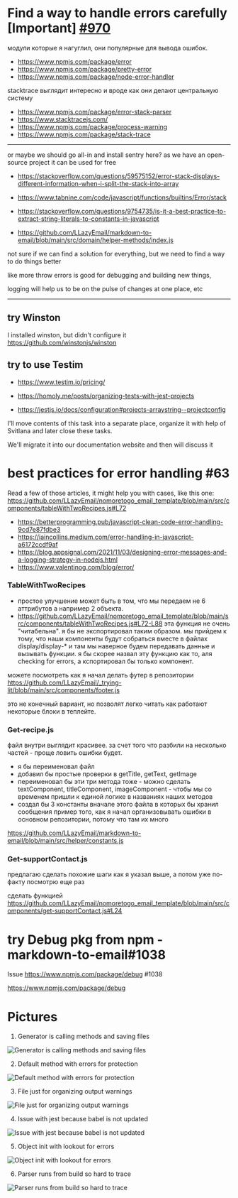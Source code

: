 # Find a way to handle errors carefully [Important] [#970](https://github.com/LLazyEmail/markdown-to-email/issues/970)

модули которые я нагуглил, они популярные для вывода ошибок.

- https://www.npmjs.com/package/error
- https://www.npmjs.com/package/pretty-error
- https://www.npmjs.com/package/node-error-handler

stacktrace выглядит интересно и вроде как они делают центральную систему

- https://www.npmjs.com/package/error-stack-parser
- https://www.stacktracejs.com/
- https://www.npmjs.com/package/process-warning
- https://www.npmjs.com/package/stack-trace

---

or maybe we should go all-in and install sentry here? as we have an open-source project it can be used for free

- https://stackoverflow.com/questions/59575152/error-stack-displays-different-information-when-i-split-the-stack-into-array

- https://www.tabnine.com/code/javascript/functions/builtins/Error/stack

- https://stackoverflow.com/questions/9754735/is-it-a-best-practice-to-extract-string-literals-to-constants-in-javascript

- https://github.com/LLazyEmail/markdown-to-email/blob/main/src/domain/helper-methods/index.js

not sure if we can find a solution for everything, but we need to find a way to do things better

like more throw errors is good for debugging and building new things,

logging will help us to be on the pulse of changes at one place, etc

---

## try Winston 

I installed winston, but didn't configure it https://github.com/winstonjs/winston

## try to use Testim

- https://www.testim.io/pricing/

- https://homoly.me/posts/organizing-tests-with-jest-projects
- https://jestjs.io/docs/configuration#projects-arraystring--projectconfig

I'll move contents of this task into a separate place, organize it with help of Svitlana and later close these tasks.

We'll migrate it into our documentation website and then will discuss it

# best practices for error handling #63

Read a few of those articles, it might help you with cases, like this one: https://github.com/LLazyEmail/nomoretogo_email_template/blob/main/src/components/tableWithTwoRecipes.js#L72

- https://betterprogramming.pub/javascript-clean-code-error-handling-9cd7e87fdbe3
- https://iaincollins.medium.com/error-handling-in-javascript-a6172ccdf9af
- https://blog.appsignal.com/2021/11/03/designing-error-messages-and-a-logging-strategy-in-nodejs.html
- https://www.valentinog.com/blog/error/



### TableWithTwoRecipes

- простое улучшение может быть в том, что мы передаем не 6 аттрибутов а например 2 объекта.
- https://github.com/LLazyEmail/nomoretogo_email_template/blob/main/src/components/tableWithTwoRecipes.js#L72-L88
эта функция не очень "читабельна". я бы не экспортировал таким образом.
мы прийдем к тому, что наши компоненты будут собраться вместе в файлах display/display-* и там мы наверное будем передавать данные и вызывать функции.
я бы скорее назвал эту функцию как то, аля checking for errors, а кспортировал бы только компонент.

можете посмотреть как я начал делать футер в репозитории https://github.com/LLazyEmail/_trying-lit/blob/main/src/components/footer.js

это не конечный вариант, но позволят легко читать как работают некоторые блоки в теплейте.



### Get-recipe.js

файл внутри выглядит красивее. за cчет того что разбили на несколько частей - проще ловить ошибки будет.

- я бы переименовал файл
- добавил бы простые проверки в getTitle, getText, getImage
- переименовал бы эти три метода тоже - можно сделать textComponent, titleComponent, imageComponent - чтобы мы со временем пришли к единой логике в названиях наших методов
- создал бы 3 константы вначале этого файла в которых бы хранил сообщения
пример того, как я начал организовывать ошибки в основном репозитории, потому что там их много

https://github.com/LLazyEmail/markdown-to-email/blob/main/src/helper/constants.js



### Get-supportContact.js

предлагаю сделать похожие шаги как я указал выше, а потом уже по-факту посмотрю еще раз

сделать функцией https://github.com/LLazyEmail/nomoretogo_email_template/blob/main/src/components/get-supportContact.js#L24

# try Debug pkg from npm - markdown-to-email#1038

Issue https://www.npmjs.com/package/debug #1038

https://www.npmjs.com/package/debug



# Pictures

1. Generator is calling methods and saving files 

![Generator is calling methods and saving files](https://github.com/LLazyEmail/awesome-email-marketing/blob/main/images%20folder/MindMap1.png "Generator is calling methods and saving files")

2. Default method with errors for protection

![Default method with errors for protection](https://github.com/LLazyEmail/awesome-email-marketing/blob/main/images%20folder/default-method-with-errors-for-protection.png "Default method with errors for protection")

3. File just for organizing output warnings

![File just for organizing output warnings](https://github.com/LLazyEmail/awesome-email-marketing/blob/main/images%20folder/file-just-for-organizing-output-warnings.png "File just for organizing output warnings")

4. Issue with jest because babel is not updated

![Issue with jest because babel is not updated](https://github.com/LLazyEmail/awesome-email-marketing/blob/main/images%20folder/issue-with-jest-because-babel-is-not-updated.png "Issue with jest because babel is not updated")

5. Object init with lookout for errors

![Object init with lookout for errors](https://github.com/LLazyEmail/awesome-email-marketing/blob/main/images%20folder/object-init-with-lookout-for-errors.png "Object init with lookout for errors")

6. Parser runs from build so hard to trace

![Parser runs from build so hard to trace](https://github.com/LLazyEmail/awesome-email-marketing/blob/main/images%20folder/parser-runs-from-build-so-hard-to-trace.png "Parser runs from build so hard to trace")
